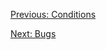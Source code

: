 [Previous: Conditions](../Lesson-7-Conditions/README.md)



[Next: Bugs](../Lesson-9-Bugs/README.md)